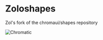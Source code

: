 # Zoloshapes

Zol's fork of the chromaui/shapes repository

![Chromatic](https://github.com/chromaui/zoloshapes/workflows/Chromatic/badge.svg)
